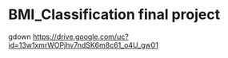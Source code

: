 # BMI_Classification final project

gdown https://drive.google.com/uc?id=13w1xmrWOPjhv7ndSK6m8c61_o4U_gw01
